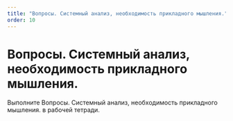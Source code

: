 ```yaml
---
title: "Вопросы. Системный анализ, необходимость прикладного мышления."
order: 10
---
```


# Вопросы. Системный анализ, необходимость прикладного мышления.

Выполните Вопросы. Системный анализ, необходимость прикладного мышления. в рабочей тетради.